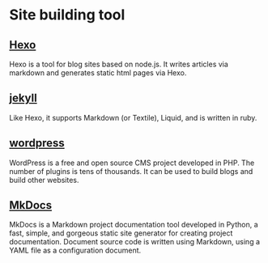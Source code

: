 # Site building tool

## [Hexo](https://github.com/hexojs/hexo/)

Hexo is a tool for blog sites based on node.js. It writes articles via markdown and generates static html pages via Hexo.

## [jekyll](https://github.com/jekyll/jekyll)

Like Hexo, it supports Markdown (or Textile), Liquid, and is written in ruby.

## [wordpress](https://cn.wordpress.org/)

WordPress is a free and open source CMS project developed in PHP. The number of plugins is tens of thousands. It can be used to build blogs and build other websites.

## [MkDocs](https://github.com/mkdocs/mkdocs)

MkDocs is a Markdown project documentation tool developed in Python, a fast, simple, and gorgeous static site generator for creating project documentation. Document source code is written using Markdown, using a YAML file as a configuration document.
